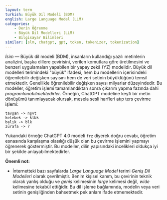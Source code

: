 ```yaml
---
layout: term
turkish: Büyük Dil Modeli (BDM)
english: Large Language Model (LLM)
categories:
    - Derin Öğrenme
    - Büyük Dil Modelleri (LLM)
    - Bilgisayar Bilimleri
similar: [slm, chatgpt, gpt, token, tokenizer, tokenization]
---
```


_İsim_ — Büyük dil modeli (BDM), insanların kullandığı yazılı metinlerin analizini, başka dillere çevirisini, verilen komutlara göre üretilmesini ve benzeri uygulamaları yapabilen bir yapay zekâ (YZ) modelidir. Büyük dil modelleri terimindeki "büyük" ifadesi, hem bu modellerin içerisindeki öğrenilebilir değişken sayısını hem de veri setinin büyüklüğünü temsil etmektedir. Genellikle öğrenilebilir değişken sayısı milyarlar düzeyindedir. Bu modeller, öğretim işlemi tamamlandıktan sonra çıkarım yapma fazında dahi _programlanabilmektedirler_. Örneğin, ChatGPT modeline keyfi bir metin dönüşümü tanımlayacak olursak, mesela sesli harfleri atıp ters çevirme işlemi:
```
tavşan -> nşvt
kelebek -> klbk
balık -> blk
zürafa -> ?
```
Yukarıdaki örneğe ChatGPT 4.0 modeli `frz` diyerek doğru cevabı, öğretim esnasında karşılaşma olasılığı düşük olan bu çevirme işlemini yapmayı öğrenerek göstermiştir. Bu modeller, dilin yapısındaki incelikleri oldukça iyi bir şekilde anlayabilmektedirler.


**Önemli not:**
- İnternetteki bazı sayfalarda _Large Language Model_ terimi _Geniş Dil Modelleri_ olarak çevrilmiştir. Benim kişisel kanım, bu çevirinin teknik olarak yanlış olduğu ve _geniş_ kelimesinin _large_ kelimesi değil, _wide_ kelimesine tekabül ettiğidir. Bu dil işleme bağlamında, modelin veya veri setinin genişliğinden bahsetmek pek anlam ifade etmemektedir.